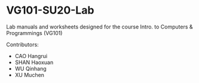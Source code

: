 # VG101-SU20-Lab
Lab manuals and worksheets designed for the course Intro. to Computers &amp; Programmings (VG101)

Contributors:
- CAO Hangrui
- SHAN Haoxuan
- WU Qinhang
- XU Muchen